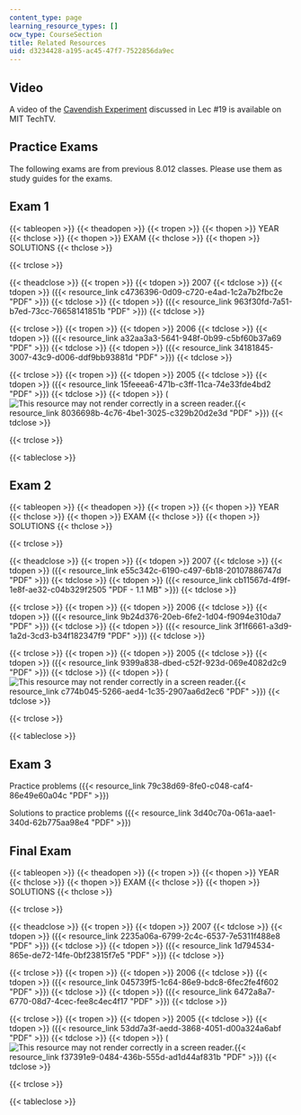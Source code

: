 ```yaml
---
content_type: page
learning_resource_types: []
ocw_type: CourseSection
title: Related Resources
uid: d3234428-a195-ac45-47f7-7522856da9ec
---
```


Video
-----

A video of the [Cavendish Experiment](http://techtv.mit.edu/videos/1050-cavendish-experiment) discussed in Lec #19 is available on MIT TechTV.

Practice Exams
--------------

The following exams are from previous 8.012 classes. Please use them as study guides for the exams.

Exam 1
------

{{< tableopen >}}
{{< theadopen >}}
{{< tropen >}}
{{< thopen >}}
YEAR
{{< thclose >}}
{{< thopen >}}
EXAM
{{< thclose >}}
{{< thopen >}}
SOLUTIONS
{{< thclose >}}

{{< trclose >}}

{{< theadclose >}}
{{< tropen >}}
{{< tdopen >}}
2007
{{< tdclose >}}
{{< tdopen >}}
({{< resource_link c4736396-0d09-c720-e4ad-1c2a7b2fbc2e "PDF" >}})
{{< tdclose >}}
{{< tdopen >}}
({{< resource_link 963f30fd-7a51-b7ed-73cc-76658141851b "PDF" >}})
{{< tdclose >}}

{{< trclose >}}
{{< tropen >}}
{{< tdopen >}}
2006
{{< tdclose >}}
{{< tdopen >}}
({{< resource_link a32aa3a3-5641-948f-0b99-c5bf60b37a69 "PDF" >}})
{{< tdclose >}}
{{< tdopen >}}
({{< resource_link 34181845-3007-43c9-d006-ddf9bb93881d "PDF" >}})
{{< tdclose >}}

{{< trclose >}}
{{< tropen >}}
{{< tdopen >}}
2005
{{< tdclose >}}
{{< tdopen >}}
({{< resource_link 15feeea6-471b-c3ff-11ca-74e33fde4bd2 "PDF" >}})
{{< tdclose >}}
{{< tdopen >}}
(![This resource may not render correctly in a screen reader.](/images/inacessible.gif){{< resource_link 8036698b-4c76-4be1-3025-c329b20d2e3d "PDF" >}})
{{< tdclose >}}

{{< trclose >}}

{{< tableclose >}}

Exam 2
------

{{< tableopen >}}
{{< theadopen >}}
{{< tropen >}}
{{< thopen >}}
YEAR
{{< thclose >}}
{{< thopen >}}
EXAM
{{< thclose >}}
{{< thopen >}}
SOLUTIONS
{{< thclose >}}

{{< trclose >}}

{{< theadclose >}}
{{< tropen >}}
{{< tdopen >}}
2007
{{< tdclose >}}
{{< tdopen >}}
({{< resource_link e55c342c-6190-c497-6b18-20107886747d "PDF" >}})
{{< tdclose >}}
{{< tdopen >}}
({{< resource_link cb11567d-4f9f-1e8f-ae32-c04b329f2505 "PDF - 1.1 MB" >}})
{{< tdclose >}}

{{< trclose >}}
{{< tropen >}}
{{< tdopen >}}
2006
{{< tdclose >}}
{{< tdopen >}}
({{< resource_link 9b24d376-20eb-6fe2-1d04-f9094e310da7 "PDF" >}})
{{< tdclose >}}
{{< tdopen >}}
({{< resource_link 3f1f6661-a3d9-1a2d-3cd3-b34f182347f9 "PDF" >}})
{{< tdclose >}}

{{< trclose >}}
{{< tropen >}}
{{< tdopen >}}
2005
{{< tdclose >}}
{{< tdopen >}}
({{< resource_link 9399a838-dbed-c52f-923d-069e4082d2c9 "PDF" >}})
{{< tdclose >}}
{{< tdopen >}}
(![This resource may not render correctly in a screen reader.](/images/inacessible.gif){{< resource_link c774b045-5266-aed4-1c35-2907aa6d2ec6 "PDF" >}})
{{< tdclose >}}

{{< trclose >}}

{{< tableclose >}}

Exam 3
------

Practice problems ({{< resource_link 79c38d69-8fe0-c048-caf4-86e49e60a04c "PDF" >}})

Solutions to practice problems ({{< resource_link 3d40c70a-061a-aae1-340d-62b775aa98e4 "PDF" >}})

Final Exam
----------

{{< tableopen >}}
{{< theadopen >}}
{{< tropen >}}
{{< thopen >}}
YEAR
{{< thclose >}}
{{< thopen >}}
EXAM
{{< thclose >}}
{{< thopen >}}
SOLUTIONS
{{< thclose >}}

{{< trclose >}}

{{< theadclose >}}
{{< tropen >}}
{{< tdopen >}}
2007
{{< tdclose >}}
{{< tdopen >}}
({{< resource_link 2235a06a-6799-2c4c-6537-7e5311f488e8 "PDF" >}})
{{< tdclose >}}
{{< tdopen >}}
({{< resource_link 1d794534-865e-de72-14fe-0bf23815f7e5 "PDF" >}})
{{< tdclose >}}

{{< trclose >}}
{{< tropen >}}
{{< tdopen >}}
2006
{{< tdclose >}}
{{< tdopen >}}
({{< resource_link 045739f5-1c64-86e9-bdc8-6fec2fe4f602 "PDF" >}})
{{< tdclose >}}
{{< tdopen >}}
({{< resource_link 6472a8a7-6770-08d7-4cec-fee8c4ec4f17 "PDF" >}})
{{< tdclose >}}

{{< trclose >}}
{{< tropen >}}
{{< tdopen >}}
2005
{{< tdclose >}}
{{< tdopen >}}
({{< resource_link 53dd7a3f-aedd-3868-4051-d00a324a6abf "PDF" >}})
{{< tdclose >}}
{{< tdopen >}}
(![This resource may not render correctly in a screen reader.](/images/inacessible.gif){{< resource_link f37391e9-0484-436b-555d-ad1d44af831b "PDF" >}})
{{< tdclose >}}

{{< trclose >}}

{{< tableclose >}}